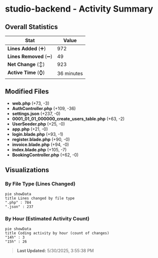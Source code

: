 # studio-backend - Activity Summary 

## Overall Statistics

| Stat                   | Value                                                             |
| ---------------------- | ----------------------------------------------------------------- |
| **Lines Added** (➕)   | 972                                          |
| **Lines Removed** (➖) | 49                                        |
| **Net Change** (↕)    | 923                |
| **Active Time** (⌚)   | 36 minutes |


## Modified Files
- **web.php** (+73, -3)
- **AuthController.php** (+109, -36)
- **settings.json** (+237, -0)
- **0001_01_01_000000_create_users_table.php** (+63, -2)
- **UserSeeder.php** (+25, -0)
- **app.php** (+21, -0)
- **login.blade.php** (+93, -1)
- **register.blade.php** (+90, -0)
- **invoice.blade.php** (+94, -0)
- **index.blade.php** (+105, -7)
- **BookingController.php** (+62, -0)

## Visualizations

### By File Type (Lines Changed)

```mermaid
pie showData
title Lines changed by file type
".php" : 784
".json" : 237
```

### By Hour (Estimated Activity Count)

```mermaid
pie showData
title Coding activity by hour (count of changes)
"14h" : 3
"15h" : 26
```


> **Last Updated:** 5/30/2025, 3:55:38 PM